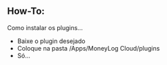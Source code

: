 ## How-To:
Como instalar os plugins...

- Baixe o plugin desejado
- Coloque na pasta <Dropbox Home>/Apps/MoneyLog Cloud/plugins
- Só...

